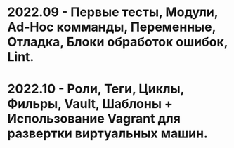 # 2022.09 - Первые тесты, Модули, Ad-Hoc комманды, Переменные, Отладка, Блоки обработок ошибок, Lint.
# 2022.10 - Роли, Теги, Циклы, Фильры, Vault, Шаблоны + Использование Vagrant для развертки виртуальных машин.